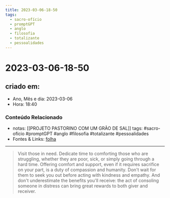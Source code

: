```yaml
---
title: 2023-03-06-18-50
tags:
  - sacro-ofício
  - promptGPT
  - anglo
  - filosofia
  - totalizante
  - pessoalidades
---
```

# 2023-03-06-18-50

## criado em: 
-  Ano, Mês e dia: 2023-03-06
- Hora: 18:40

### Conteúdo Relacionado
- notas: [[PROJETO PASTORINO COM UM GRÃO DE SAL]]
tags: #sacro-ofício #promptGPT #anglo #filosofia #totalizante #pessoalidades 
- Fontes & Links: [folha](https://www1.folha.uol.com.br/folha/livrariadafolha/825139-ha-cem-anos-nascia-carlos-torres-pastorino-autor-de-minutos-de-sabedoria.shtml)
---
>Visit those in need. Dedicate time to comforting those who are struggling, whether they are poor, sick, or simply going through a hard time. Offering comfort and support, even if it requires sacrifice on your part, is a duty of compassion and humanity. Don't wait for them to seek you out before acting with kindness and empathy. And don't underestimate the benefits you'll receive: the act of consoling someone in distress can bring great rewards to both giver and receiver.